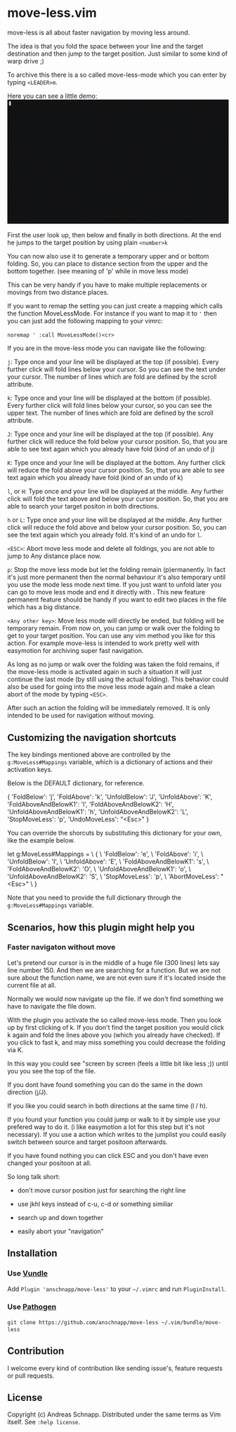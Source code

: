 # move-less.vim

move-less is all about faster navigation by moving less around.

The idea is that you fold the space between your line and the target destination and then jump to the target position. Just similar to some kind of warp drive ;) 

To archive this there is a so called move-less-mode which you can enter by typing `<LEADER>m`.




Here you can see a little demo:
![move-less demonstration](https://raw.githubusercontent.com/anschnapp/hostGifsForReadmeOtherProjects/master/move-less-demo.gif)

First the user look up, then below and finally in both directions.
At the end he jumps to the target position by using plain `<number>k`

You can now also use it to generate a temporary upper and or bottom folding. So, you can place to distance section from the upper and the bottom together. (see meaning of 'p' while in move less mode)

This can be very handy if you have to make multiple replacements or movings from two distance places. 

If you want to remap the setting you can just create a mapping which calls the function MoveLessMode.
For instance if you want to map it to `'` then you can just add the following mapping to your vimrc:

`noremap ' :call MoveLessMode()<cr>`

If you are in the move-less mode you can navigate like the following:

`j`: Type once and your line will be displayed at the top (if possible). Every further click will fold lines below your cursor. So you can see the text under your cursor. The number of lines which are fold are defined by the scroll attribute.

`k`: Type once and your line will be displayed at the bottom (if possible). Every further click will fold lines below your cursor, so you can see the upper text. The number of lines which are fold are defined by the scroll attribute.

`J`: Type once and your line will be displayed at the top (if possible). Any further click will reduce the fold below your cursor position. So, that you are able to see text again which you already have fold (kind of an undo of j)

`K`: Type once and your line will be displayed at the bottom. Any further click will reduce the fold above your cursor position. So, that you are able to see text again which you already have fold (kind of an undo of k)

`l`, or `H`: Type once and your line will be displayed at the middle. Any further click will fold the text above and below your cursor position. So, that you are able to search your target positon in both directions.

`h` or `L`: Type once and your line will be displayed at the middle. Any further click will reduce the fold above and below your cursor position. So, you can see the text again which you already fold. It's kind of an undo for `l`.

`<ESC>`: Abort move less mode and delete all foldings, you are not able to jump to Any distance place now.

`p`: Stop the move less mode but let the folding remain (p)ermanently. In fact it's just more permanent then the normal behaviour it's also temporary until you use the mode less mode next time.
If you just want to unfold later you can go to move less mode and end it directly with <ESC>. This new feature permanent feature should be handy if you want to edit two places in the file which has a big distance.

`<Any other key>`: Move less mode will directly be ended, but folding will be temporary remain. From now on, you can jump or walk over the folding to get to your target position. You can use any vim method you like for this action. For example move-less is intended to work pretty well with easymotion for archiving super fast navigation.

As long as no jump or walk over the folding was taken the fold remains, if the move-less mode is activated again in such a situation it will just continue the last mode (by still using the actual folding). 
This behavior could also be used for going into the move less mode again and make a clean abort of the mode by typing `<ESC>`.


After such an action the folding will be immediately removed. It is only intended to be used for navigation without moving.

## Customizing the navigation shortcuts

The key bindings mentioned above are controlled by the `g:MoveLess#Mappings`
variable, which is a dictionary of actions and their activation keys.

Below is the DEFAULT dictionary, for reference.

{
  'FoldBelow': 'j',
  'FoldAbove': 'k',
  'UnfoldBelow': 'J',
  'UnfoldAbove': 'K',
  'FoldAboveAndBelowK1': 'l',
  'FoldAboveAndBelowK2': 'H',
  'UnfoldAboveAndBelowK1': 'h',
  'UnfoldAboveAndBelowK2': 'L',
  'StopMoveLess': 'p',
  'UndoMoveLess': "\<Esc>"
}
  
You can override the shorcuts by substituting this dictionary for your own,
like the example below.

let g:MoveLess#Mappings =
  \   {
  \     'FoldBelow': 'e',
  \     'FoldAbove': 'i',
  \     'UnfoldBelow': 'I',
  \     'UnfoldAbove': 'E',
  \     'FoldAboveAndBelowK1': 's',
  \     'FoldAboveAndBelowK2': 'O',
  \     'UnfoldAboveAndBelowK1': 'o',
  \     'UnfoldAboveAndBelowK2': 'S',
  \     'StopMoveLess': 'p',
  \     'AbortMoveLess': "\<Esc>"
  \   }

Note that you need to provide the full dictionary through the `g:MoveLess#Mappings` variable.


## Scenarios, how this plugin might help you
### Faster navigaton without move
Let's pretend our cursor is in the middle of a huge file (300 lines) lets say line number 150. And then we are searching for a function. But we are not sure about the function name, we are not even sure if it's located inside the current file at all.

Normally we would now navigate up the file. If we don't find something we have to navigate the file down.

With the plugin you activate the so called move-less mode. Then you look up by first clicking of k. If you don't find the target position you would click k again and fold the lines above you (which you already have checked). If you click to fast k, and may miss something you could decrease the folding via K.

In this way you could see "screen by screen (feels a little bit like less ;)) until you you see the top of the file.

If you dont have found something you can do the same in the down direction (j/J).

If you like you could search in both directions at the same time (l / h).

If you found your function you could jump or walk to it by simple use your prefered way to do it. (i like easymotion a lot for this step but it's not necessary). If you use a action which writes to the jumplist you could easily switch between source and target positoon afterwards.

If you have found nothing you can click ESC and you don't have even changed your positoon at all.

So long talk short:

* don't move cursor position just for searching the right line


* use jkhl keys instead of c-u, c-d or something similiar

* search up and down together

* easily abort your "navigation"

## Installation

### Use [Vundle](https://github.com/gmarik/Vundle.vim)

Add `Plugin 'anschnapp/move-less'` to your `~/.vimrc` and run `PluginInstall`.

### Use [Pathogen](https://github.com/tpope/vim-pathogen)
```
git clone https://github.com/anschnapp/move-less ~/.vim/bundle/move-less
```

## Contribution
I welcome every kind of contribution like sending issue's, feature requests or pull requests.

## License
Copyright (c) Andreas Schnapp.  Distributed under the same terms as Vim itself.
See `:help license`.
